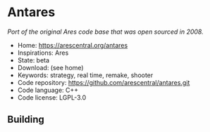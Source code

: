 # Antares

_Port of the original Ares code base that was open sourced in 2008._

- Home: https://arescentral.org/antares
- Inspirations: Ares
- State: beta
- Download: (see home)
- Keywords: strategy, real time, remake, shooter
- Code repository: https://github.com/arescentral/antares.git
- Code language: C++
- Code license: LGPL-3.0

## Building
